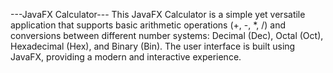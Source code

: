 ---JavaFX Calculator---
This JavaFX Calculator is a simple yet versatile application that supports basic arithmetic operations (+, -, *, /) and conversions between different number systems: Decimal (Dec), Octal (Oct), Hexadecimal (Hex), and Binary (Bin). The user interface is built using JavaFX, providing a modern and interactive experience.
